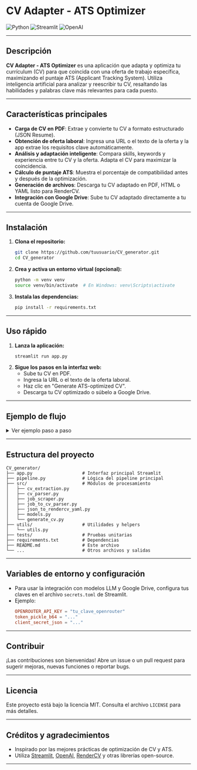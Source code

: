 # CV Adapter - ATS Optimizer

![Python](https://img.shields.io/badge/python-3.8%2B-blue)
![Streamlit](https://img.shields.io/badge/streamlit-%23FF4B4B.svg?style=flat&logo=streamlit&logoColor=white)
![OpenAI](https://img.shields.io/badge/OpenAI-LLM-green)

---

## Descripción

**CV Adapter - ATS Optimizer** es una aplicación que adapta y optimiza tu currículum (CV) para que coincida con una oferta de trabajo específica, maximizando el puntaje ATS (Applicant Tracking System). Utiliza inteligencia artificial para analizar y reescribir tu CV, resaltando las habilidades y palabras clave más relevantes para cada puesto.

---

## Características principales

- **Carga de CV en PDF**: Extrae y convierte tu CV a formato estructurado (JSON Resume).
- **Obtención de oferta laboral**: Ingresa una URL o el texto de la oferta y la app extrae los requisitos clave automáticamente.
- **Análisis y adaptación inteligente**: Compara skills, keywords y experiencia entre tu CV y la oferta. Adapta el CV para maximizar la coincidencia.
- **Cálculo de puntaje ATS**: Muestra el porcentaje de compatibilidad antes y después de la optimización.
- **Generación de archivos**: Descarga tu CV adaptado en PDF, HTML o YAML listo para RenderCV.
- **Integración con Google Drive**: Sube tu CV adaptado directamente a tu cuenta de Google Drive.

---

## Instalación

1. **Clona el repositorio:**
   ```bash
   git clone https://github.com/tuusuario/CV_generator.git
   cd CV_generator
   ```
2. **Crea y activa un entorno virtual (opcional):**
   ```bash
   python -m venv venv
   source venv/bin/activate  # En Windows: venv\Scripts\activate
   ```
3. **Instala las dependencias:**
   ```bash
   pip install -r requirements.txt
   ```

---

## Uso rápido

1. **Lanza la aplicación:**
   ```bash
   streamlit run app.py
   ```
2. **Sigue los pasos en la interfaz web:**
   - Sube tu CV en PDF.
   - Ingresa la URL o el texto de la oferta laboral.
   - Haz clic en "Generate ATS-optimized CV".
   - Descarga tu CV optimizado o súbelo a Google Drive.

---

## Ejemplo de flujo

<details>
<summary>Ver ejemplo paso a paso</summary>

1. Sube tu archivo `Resume.pdf`.
2. Ingresa la URL de una oferta de trabajo de LinkedIn o pega el texto.
3. El sistema extrae y analiza los requisitos.
4. Se adapta tu CV y se calcula el puntaje ATS.
5. Descarga el PDF optimizado.

</details>

---

## Estructura del proyecto

```
CV_generator/
├── app.py                   # Interfaz principal Streamlit
├── pipeline.py              # Lógica del pipeline principal
├── src/                     # Módulos de procesamiento
│   ├── cv_extraction.py
│   ├── cv_parser.py
│   ├── job_scraper.py
│   ├── job_to_cv_parser.py
│   ├── json_to_rendercv_yaml.py
│   ├── models.py
│   └── generate_cv.py
├── utils/                   # Utilidades y helpers
│   └── utils.py
├── tests/                   # Pruebas unitarias
├── requirements.txt         # Dependencias
├── README.md                # Este archivo
└── ...                      # Otros archivos y salidas
```

---

## Variables de entorno y configuración

- Para usar la integración con modelos LLM y Google Drive, configura tus claves en el archivo `secrets.toml` de Streamlit.
- Ejemplo:
  ```toml
  OPENROUTER_API_KEY = "tu_clave_openrouter"
  token_pickle_b64 = "..."
  client_secret_json = "..."
  ```

---

## Contribuir

¡Las contribuciones son bienvenidas! Abre un issue o un pull request para sugerir mejoras, nuevas funciones o reportar bugs.

---

## Licencia

Este proyecto está bajo la licencia MIT. Consulta el archivo `LICENSE` para más detalles.

---

## Créditos y agradecimientos

- Inspirado por las mejores prácticas de optimización de CV y ATS.
- Utiliza [Streamlit](https://streamlit.io/), [OpenAI](https://openai.com/), [RenderCV](https://github.com/mauriciogtec/rendercv) y otras librerías open-source.

---
